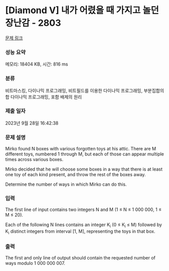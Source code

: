 # [Diamond V] 내가 어렸을 때 가지고 놀던 장난감 - 2803 

[문제 링크](https://www.acmicpc.net/problem/2803) 

### 성능 요약

메모리: 18404 KB, 시간: 816 ms

### 분류

비트마스킹, 다이나믹 프로그래밍, 비트필드를 이용한 다이나믹 프로그래밍, 부분집합의 합 다이나믹 프로그래밍, 포함 배제의 원리

### 제출 일자

2023년 9월 28일 16:42:38

### 문제 설명

<p>Mirko found N boxes with various forgotten toys at his attic. There are M different toys, numbered 1 through M, but each of those can appear multiple times across various boxes.</p>

<p>Mirko decided that he will choose some boxes in a way that there is at least one toy of each kind present, and throw the rest of the boxes away.</p>

<p>Determine the number of ways in which Mirko can do this.</p>

### 입력 

 <p>The first line of input contains two integers N and M (1 ≤ N ≤ 1 000 000, 1 ≤ M ≤ 20).</p>

<p>Each of the following N lines contains an integer K<sub>i</sub> (0 ≤ K<sub>i</sub> ≤ M) followed by K<sub>i</sub> distinct integers from interval [1, M], representing the toys in that box.</p>

### 출력 

 <p>The first and only line of output should contain the requested number of ways modulo 1 000 000 007.</p>

<p> </p>

